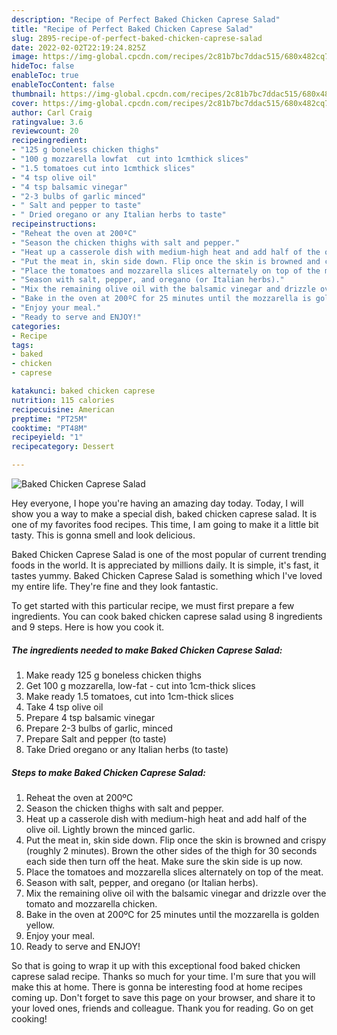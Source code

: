 ```yaml
---
description: "Recipe of Perfect Baked Chicken Caprese Salad"
title: "Recipe of Perfect Baked Chicken Caprese Salad"
slug: 2895-recipe-of-perfect-baked-chicken-caprese-salad
date: 2022-02-02T22:19:24.825Z
image: https://img-global.cpcdn.com/recipes/2c81b7bc7ddac515/680x482cq70/baked-chicken-caprese-salad-recipe-main-photo.jpg
hideToc: false
enableToc: true
enableTocContent: false
thumbnail: https://img-global.cpcdn.com/recipes/2c81b7bc7ddac515/680x482cq70/baked-chicken-caprese-salad-recipe-main-photo.jpg
cover: https://img-global.cpcdn.com/recipes/2c81b7bc7ddac515/680x482cq70/baked-chicken-caprese-salad-recipe-main-photo.jpg
author: Carl Craig
ratingvalue: 3.6
reviewcount: 20
recipeingredient:
- "125 g boneless chicken thighs"
- "100 g mozzarella lowfat  cut into 1cmthick slices"
- "1.5 tomatoes cut into 1cmthick slices"
- "4 tsp olive oil"
- "4 tsp balsamic vinegar"
- "2-3 bulbs of garlic minced"
- " Salt and pepper to taste"
- " Dried oregano or any Italian herbs to taste"
recipeinstructions:
- "Reheat the oven at 200ºC"
- "Season the chicken thighs with salt and pepper."
- "Heat up a casserole dish with medium-high heat and add half of the olive oil. Lightly brown the minced garlic."
- "Put the meat in, skin side down. Flip once the skin is browned and crispy (roughly 2 minutes). Brown the other sides of the thigh for 30 seconds each side then turn off the heat. Make sure the skin side is up now."
- "Place the tomatoes and mozzarella slices alternately on top of the meat."
- "Season with salt, pepper, and oregano (or Italian herbs)."
- "Mix the remaining olive oil with the balsamic vinegar and drizzle over the tomato and mozzarella chicken."
- "Bake in the oven at 200ºC for 25 minutes until the mozzarella is golden yellow."
- "Enjoy your meal."
- "Ready to serve and ENJOY!"
categories:
- Recipe
tags:
- baked
- chicken
- caprese

katakunci: baked chicken caprese 
nutrition: 115 calories
recipecuisine: American
preptime: "PT25M"
cooktime: "PT48M"
recipeyield: "1"
recipecategory: Dessert

---
```



![Baked Chicken Caprese Salad](https://img-global.cpcdn.com/recipes/2c81b7bc7ddac515/680x482cq70/baked-chicken-caprese-salad-recipe-main-photo.jpg)

Hey everyone, I hope you're having an amazing day today. Today, I will show you a way to make a special dish, baked chicken caprese salad. It is one of my favorites food recipes. This time, I am going to make it a little bit tasty. This is gonna smell and look delicious.



Baked Chicken Caprese Salad is one of the most popular of current trending foods in the world. It is appreciated by millions daily. It is simple, it's fast, it tastes yummy. Baked Chicken Caprese Salad is something which I've loved my entire life. They're fine and they look fantastic.


To get started with this particular recipe, we must first prepare a few ingredients. You can cook baked chicken caprese salad using 8 ingredients and 9 steps. Here is how you cook it.

<!--inarticleads1-->

##### The ingredients needed to make Baked Chicken Caprese Salad:

1. Make ready 125 g boneless chicken thighs
1. Get 100 g mozzarella, low-fat - cut into 1cm-thick slices
1. Make ready 1.5 tomatoes, cut into 1cm-thick slices
1. Take 4 tsp olive oil
1. Prepare 4 tsp balsamic vinegar
1. Prepare 2-3 bulbs of garlic, minced
1. Prepare  Salt and pepper (to taste)
1. Take  Dried oregano or any Italian herbs (to taste)




<!--inarticleads2-->

##### Steps to make Baked Chicken Caprese Salad:

1. Reheat the oven at 200ºC
1. Season the chicken thighs with salt and pepper.
1. Heat up a casserole dish with medium-high heat and add half of the olive oil. Lightly brown the minced garlic.
1. Put the meat in, skin side down. Flip once the skin is browned and crispy (roughly 2 minutes). Brown the other sides of the thigh for 30 seconds each side then turn off the heat. Make sure the skin side is up now.
1. Place the tomatoes and mozzarella slices alternately on top of the meat.
1. Season with salt, pepper, and oregano (or Italian herbs).
1. Mix the remaining olive oil with the balsamic vinegar and drizzle over the tomato and mozzarella chicken.
1. Bake in the oven at 200ºC for 25 minutes until the mozzarella is golden yellow.
1. Enjoy your meal.
1. Ready to serve and ENJOY!



So that is going to wrap it up with this exceptional food baked chicken caprese salad recipe. Thanks so much for your time. I'm sure that you will make this at home. There is gonna be interesting food at home recipes coming up. Don't forget to save this page on your browser, and share it to your loved ones, friends and colleague. Thank you for reading. Go on get cooking!

